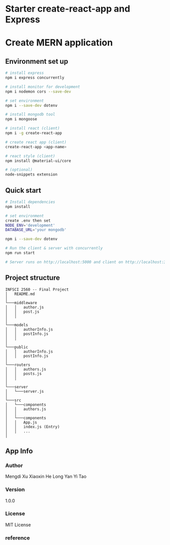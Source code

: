 # Starter create-react-app and Express
# Create MERN application 

## Environment set up
``` bash
# install express
npm i express concurrently

# install monitor for development
npm i nodemon cors --save-dev

# set environment
npm i --save-dev dotenv

# install mongodb tool
npm i mongoose

# install react (client)
npm i -g create-react-app

# create react app (client)
create-react-app <app-name>

# react style (client)
npm install @material-ui/core

# (optional) 
node-snippets extension
```

## Quick start
```bash
# Install dependencies
npm install

# set environment
create .env then set 
NODE_ENV='development'
DATABASE_URL='your mongodb'

npm i --save-dev dotenv

# Run the client & server with concurrently
npm run start

# Server runs on http://localhost:5000 and client on http://localhost:3000
```

## Project structure
```
INFSCI 2560 -- Final Project
│   README.md    
│ 
└───middleware
│   │   author.js
│   │   post.js
│   │ 
│
└───models
│   │   authorInfo.js
│   │   postInfo.js
│   │ 
│
└───public
│   │   authorInfo.js
│   │   postInfo.js
│   
└───routers
│   │   authors.js
│   │   posts.js
│   │
│
└───server
│   └───server.js
│
└───src
│   └───components
│   │   authors.js
│   │ 
│   └───components
│   │   App.js
│   │   index.js (Entry)
│   │   ...
│  
```


## App Info

### Author

Mengdi Xu
Xiaoxin He
Long Yan
Yi Tao

### Version

1.0.0

### License

MIT License

### reference

[Remix from]: https://glitch.com/~starter-cra-and-express
[create-react-app]: https://create-react-app.dev
[Express]: https://expressjs.com/
[`http-proxy-middleware`]: https://github.com/chimurai/http-proxy-middleware